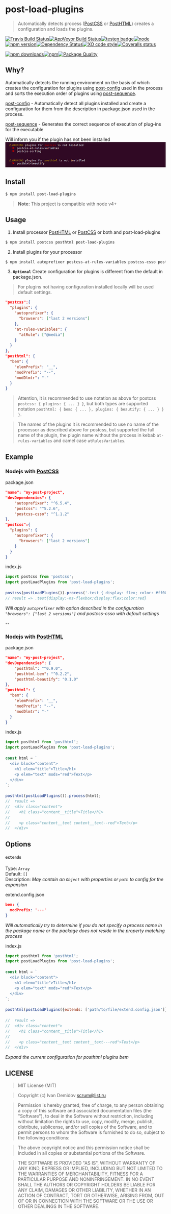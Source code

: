 # post-load-plugins
> Automatically detects process ([PostCSS](https://github.com/postcss/postcss) or [PostHTML](https://github.com/posthtml/posthtml)) creates a configuration and loads the plugins.

[![Travis Build Status](https://img.shields.io/travis/post-org/post-load-plugins.svg?style=flat-square&label=unix)](https://travis-ci.org/post-org/post-load-plugins)[![AppVeyor Build Status](https://img.shields.io/appveyor/ci/post-org/post-load-plugins.svg?style=flat-square&label=windows)](https://ci.appveyor.com/project/post-org/post-load-plugins)[![testen badge](https://img.shields.io/badge/testen-passing-brightgreen.svg?style=flat-square)](https://github.com/egoist/testen)[![node](https://img.shields.io/node/v/post-load-plugins.svg?maxAge=2592000&style=flat-square)]()[![npm version](https://img.shields.io/npm/v/post-load-plugins.svg?style=flat-square)](https://www.npmjs.com/package/post-load-plugins)[![Dependency Status](https://david-dm.org/post-org/post-load-plugins.svg?style=flat-square)](https://david-dm.org/post-org/post-load-plugins)[![XO code style](https://img.shields.io/badge/code_style-XO-5ed9c7.svg?style=flat-square)](https://github.com/sindresorhus/xo)[![Coveralls status](https://img.shields.io/coveralls/post-org/post-load-plugins.svg?style=flat-square)](https://coveralls.io/r/post-org/post-load-plugins)

[![npm downloads](https://img.shields.io/npm/dm/post-load-plugins.svg?style=flat-square)](https://www.npmjs.com/package/post-load-plugins)[![npm](https://img.shields.io/npm/dt/post-load-plugins.svg?style=flat-square)](https://www.npmjs.com/package/post-load-plugins)[![Package Quality](http://npm.packagequality.com/shield/post-load-plugins.svg?style=flat-square)](http://packagequality.com/#?package=post-load-plugins)

## Why?
Automatically detects the running environment on the basis of which creates the configuration for plugins using [post-config](https://github.com/post-org/post-config) used in the process and sorts the execution order of plugins using [post-sequence](https://github.com/GitScrum/post-sequence).

[post-config](https://github.com/post-org/post-config) - Automatically detect all plugins installed and create a configuration for them from the description in package.json used in the process.

[post-sequence](https://github.com/GitScrum/post-sequence) - Generates the correct sequence of execution of plug-ins for the executable

Will inform you if the plugin has not been installed  
![](reporting.jpg)

## Install

```bash
$ npm install post-load-plugins 
```
> **Note:** This project is compatible with node v4+
 

## Usage

1. Install processor [PostHTML](https://github.com/posthtml/posthtml) or [PostCSS](https://github.com/postcss/postcss) or both and post-load-plugins
  ```bash
  $ npm install postcss posthtml post-load-plugins 
  ```

2. Install plugins for your processor
  ```bash
  $ npm install autoprefixer postcss-at-rules-variables postcss-csso posthtml-bem posthtml-beautify
  ```

3. **`Optional`** Create configuration for plugins is different from the default in package.json.  
  > For plugins not having configuration installed locally will be used default settings.  

  ```json
  "postcss":{
    "plugins": {
      "autoprefixer": {
        "browsers": ["last 2 versions"]
      },
      "at-rules-variables": {
        "atRule": ["@media"]
      }
    }
  },
  "posthtml": {
    "bem": {
      "elemPrefix": "__",
      "modPrefix": "--",
      "modDlmtr": "-"
    }
  }
  ```  

> Attention, it is recommended to use notation as above for postcss `postcss: { plugins: { ... } }`, but both types are supported notation `posthtml: { bem: { ... }, plugins: { beautify: { ... } } }`. 

> The names of the plugins it is recommended to use no name of the processor as described above for postcss, but supported the full name of the plugin, the plugin name without the process in kebab `at-rules-variables` and camel case `atRulesVariables`.


## Example
### Nodejs with [PostCSS](https://github.com/postcss/postcss)
package.json
```json
"name": "my-post-project",
"devDependencies": {
    "autoprefixer": "^6.5.4",
    "postcss": "^5.2.6",
    "postcss-csso": "^1.1.2"
},
"postcss":{
  "plugins": {
    "autoprefixer": {
      "browsers": ["last 2 versions"]
    }
  }
}
```
index.js
```js
import postcss from 'postcss';
import postLoadPlugins from 'post-load-plugins';

postcss(postLoadPlugins()).process('.test { display: flex; color: #ff0000;} @charset "utf-8";');
// result => .test{display:-ms-flexbox;display:flex;color:red}
 ```
 *Will apply `autoprefixer` with option described in the configuration `"browsers": ["last 2 versions"]` and postcss-csso with default settings*

--  
### Nodejs with [PostHTML](https://github.com/posthtml/posthtml)
 
package.json
```json
"name": "my-post-project",
"devDependencies": {
    "posthtml": "^0.9.0",
    "posthtml-bem": "^0.2.2",
    "posthtml-beautify": "0.1.0"
},
"posthtml": {
  "bem": {
    "elemPrefix": "__",
    "modPrefix": "--",
    "modDlmtr": "-"
  }
}
```

index.js
```js
import posthtml from 'posthtml';
import postLoadPlugins from 'post-load-plugins';

const html = `
  <div block="content">
    <h1 elem="title">Title</h1>
    <p elem="text" mods="red">Text</p>
  </div>
`;

posthtml(postLoadPlugins()).process(html);
//  result =>
//  <div class="content">
//    <h1 class="content__title">Title</h1>
//
//    <p class="content__text content__text--red">Text</p>
//  </div>
 ```
## Options
#### `extends`  
Type: `Array`  
Default: `[]`  
Description: *May contain an `Object` with properties or `path` to config for the expansion*

extend.config.json
```json
bem: {
  modPrefix: '---'
}
```  
*Will automatically try to determine if you do not specify a process name in the package name or the package does not reside in the property matching process*

index.js
```js
import posthtml from 'posthtml';
import postLoadPlugins from 'post-load-plugins';

const html = `
  <div block="content">
    <h1 elem="title">Title</h1>
    <p elem="text" mods="red">Text</p>
  </div>
`;

posthtml(postLoadPlugins({extends: ['path/to/file/extend.config.json']})).process(html);

//  result =>
//  <div class="content">
//    <h1 class="content__title">Title</h1>
//
//    <p class="content__text content__text---red">Text</p>
//  </div>
```
*Expand the current configuration for posthtml plugins bem*

## LICENSE

> MIT License (MIT)

>Copyright (c) Ivan Demidov <scrum@list.ru>

> Permission is hereby granted, free of charge, to any person obtaining a copy
of this software and associated documentation files (the "Software"), to deal
in the Software without restriction, including without limitation the rights
to use, copy, modify, merge, publish, distribute, sublicense, and/or sell
copies of the Software, and to permit persons to whom the Software is
furnished to do so, subject to the following conditions:

> The above copyright notice and this permission notice shall be included in all
copies or substantial portions of the Software.

> THE SOFTWARE IS PROVIDED "AS IS", WITHOUT WARRANTY OF ANY KIND, EXPRESS OR
IMPLIED, INCLUDING BUT NOT LIMITED TO THE WARRANTIES OF MERCHANTABILITY,
FITNESS FOR A PARTICULAR PURPOSE AND NONINFRINGEMENT. IN NO EVENT SHALL THE
AUTHORS OR COPYRIGHT HOLDERS BE LIABLE FOR ANY CLAIM, DAMAGES OR OTHER
LIABILITY, WHETHER IN AN ACTION OF CONTRACT, TORT OR OTHERWISE, ARISING FROM,
OUT OF OR IN CONNECTION WITH THE SOFTWARE OR THE USE OR OTHER DEALINGS IN THE
SOFTWARE.

